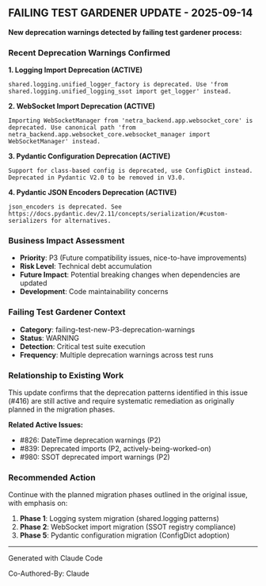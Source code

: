 ## FAILING TEST GARDENER UPDATE - 2025-09-14

**New deprecation warnings detected by failing test gardener process:**

### Recent Deprecation Warnings Confirmed

**1. Logging Import Deprecation (ACTIVE)**
```
shared.logging.unified_logger_factory is deprecated. Use 'from shared.logging.unified_logging_ssot import get_logger' instead.
```

**2. WebSocket Import Deprecation (ACTIVE)**
```
Importing WebSocketManager from 'netra_backend.app.websocket_core' is deprecated. Use canonical path 'from netra_backend.app.websocket_core.websocket_manager import WebSocketManager' instead.
```

**3. Pydantic Configuration Deprecation (ACTIVE)**
```
Support for class-based config is deprecated, use ConfigDict instead. Deprecated in Pydantic V2.0 to be removed in V3.0.
```

**4. Pydantic JSON Encoders Deprecation (ACTIVE)**
```
json_encoders is deprecated. See https://docs.pydantic.dev/2.11/concepts/serialization/#custom-serializers for alternatives.
```

### Business Impact Assessment
- **Priority**: P3 (Future compatibility issues, nice-to-have improvements)
- **Risk Level**: Technical debt accumulation
- **Future Impact**: Potential breaking changes when dependencies are updated
- **Development**: Code maintainability concerns

### Failing Test Gardener Context
- **Category**: failing-test-new-P3-deprecation-warnings
- **Status**: WARNING
- **Detection**: Critical test suite execution
- **Frequency**: Multiple deprecation warnings across test runs

### Relationship to Existing Work
This update confirms that the deprecation patterns identified in this issue (#416) are still active and require systematic remediation as originally planned in the migration phases.

**Related Active Issues:**
- #826: DateTime deprecation warnings (P2)
- #839: Deprecated imports (P2, actively-being-worked-on)
- #980: SSOT deprecated import warnings (P2)

### Recommended Action
Continue with the planned migration phases outlined in the original issue, with emphasis on:
1. **Phase 1**: Logging system migration (shared.logging patterns)
2. **Phase 2**: WebSocket import migration (SSOT registry compliance)
3. **Phase 5**: Pydantic configuration migration (ConfigDict adoption)

---
Generated with Claude Code

Co-Authored-By: Claude